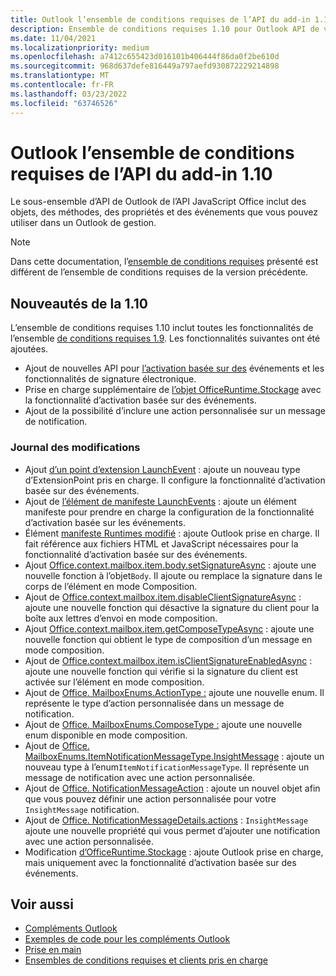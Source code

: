 ```yaml
---
title: Outlook l’ensemble de conditions requises de l’API du add-in 1.10
description: Ensemble de conditions requises 1.10 pour Outlook API de votre application.
ms.date: 11/04/2021
ms.localizationpriority: medium
ms.openlocfilehash: a7412c655423d016101b406444f86da0f2be610d
ms.sourcegitcommit: 968d637defe816449a797aefd930872229214898
ms.translationtype: MT
ms.contentlocale: fr-FR
ms.lasthandoff: 03/23/2022
ms.locfileid: "63746526"
---
```

# <a name="outlook-add-in-api-requirement-set-110"></a>Outlook l’ensemble de conditions requises de l’API du add-in 1.10

Le sous-ensemble d’API de Outlook de l’API JavaScript Office inclut des objets, des méthodes, des propriétés et des événements que vous pouvez utiliser dans un Outlook de gestion.

> [!NOTE]
> Dans cette documentation, l’[ensemble de conditions requises](../../requirement-sets/outlook-api-requirement-sets.md) présenté est différent de l’ensemble de conditions requises de la version précédente.

## <a name="whats-new-in-110"></a>Nouveautés de la 1.10

L’ensemble de conditions requises 1.10 inclut toutes les fonctionnalités de l’ensemble [de conditions requises 1.9](../requirement-set-1.9/outlook-requirement-set-1.9.md). Les fonctionnalités suivantes ont été ajoutées.

- Ajout de nouvelles API pour [l’activation basée sur des](../../../outlook/autolaunch.md) événements et les fonctionnalités de signature électronique.
- Prise en charge supplémentaire de [l’objet OfficeRuntime.Stockage](/javascript/api/office-runtime/officeruntime.storage?view=outlook-js-1.10&preserve-view=true) avec la fonctionnalité d’activation basée sur des événements.
- Ajout de la possibilité d’inclure une action personnalisée sur un message de notification.

### <a name="change-log"></a>Journal des modifications

- Ajout [d’un point d’extension LaunchEvent](../../manifest/extensionpoint.md#launchevent) : ajoute un nouveau type d’ExtensionPoint pris en charge. Il configure la fonctionnalité d’activation basée sur des événements.
- Ajout de [l’élément de manifeste LaunchEvents](../../manifest/launchevents.md) : ajoute un élément manifeste pour prendre en charge la configuration de la fonctionnalité d’activation basée sur les événements.
- Élément [manifeste Runtimes modifié](../../manifest/runtimes.md) : ajoute Outlook prise en charge. Il fait référence aux fichiers HTML et JavaScript nécessaires pour la fonctionnalité d’activation basée sur des événements.
- Ajout [Office.context.mailbox.item.body.setSignatureAsync](/javascript/api/outlook/office.body?view=outlook-js-1.10&preserve-view=true#outlook-office-body-setsignatureasync-member(1)) : ajoute une nouvelle fonction à l’objet`Body`. Il ajoute ou remplace la signature dans le corps de l’élément en mode Composition.
- Ajout de [Office.context.mailbox.item.disableClientSignatureAsync](office.context.mailbox.item.md#methods) : ajoute une nouvelle fonction qui désactive la signature du client pour la boîte aux lettres d’envoi en mode composition.
- Ajout [Office.context.mailbox.item.getComposeTypeAsync](/javascript/api/outlook/office.messagecompose?view=outlook-js-1.10&preserve-view=true#outlook-office-messagecompose-getcomposetypeasync-member(1)) : ajoute une nouvelle fonction qui obtient le type de composition d’un message en mode composition.
- Ajout de [Office.context.mailbox.item.isClientSignatureEnabledAsync](office.context.mailbox.item.md#methods) : ajoute une nouvelle fonction qui vérifie si la signature du client est activée sur l’élément en mode composition.
- Ajout de [Office. MailboxEnums.ActionType :](/javascript/api/outlook/office.mailboxenums.actiontype?view=outlook-js-1.10&preserve-view=true) ajoute une nouvelle enum. Il représente le type d’action personnalisée dans un message de notification.
- Ajout de [Office. MailboxEnums.ComposeType :](/javascript/api/outlook/office.mailboxenums.composetype?view=outlook-js-1.10&preserve-view=true) ajoute une nouvelle enum disponible en mode composition.
- Ajout de [Office. MailboxEnums.ItemNotificationMessageType.InsightMessage](/javascript/api/outlook/office.mailboxenums.itemnotificationmessagetype?view=outlook-js-1.10&preserve-view=true) : ajoute un nouveau type à l’enum`ItemNotificationMessageType`. Il représente un message de notification avec une action personnalisée.
- Ajout de [Office. NotificationMessageAction](/javascript/api/outlook/office.notificationmessageaction?view=outlook-js-1.10&preserve-view=true) : ajoute un nouvel objet afin que vous pouvez définir une action personnalisée pour votre `InsightMessage` notification.
- Ajout de [Office. NotificationMessageDetails.actions](/javascript/api/outlook/office.notificationmessagedetails?view=outlook-js-1.10&preserve-view=true#outlook-office-notificationmessagedetails-actions-member) : `InsightMessage` ajoute une nouvelle propriété qui vous permet d’ajouter une notification avec une action personnalisée.
- Modification [d’OfficeRuntime.Stockage](/javascript/api/office-runtime/officeruntime.storage?view=outlook-js-1.10&preserve-view=true) : ajoute Outlook prise en charge, mais uniquement avec la fonctionnalité d’activation basée sur des événements.

## <a name="see-also"></a>Voir aussi

- [Compléments Outlook](../../../outlook/outlook-add-ins-overview.md)
- [Exemples de code pour les compléments Outlook](https://developer.microsoft.com/outlook/gallery/?filterBy=Outlook,Samples,Add-ins)
- [Prise en main](../../../quickstarts/outlook-quickstart.md)
- [Ensembles de conditions requises et clients pris en charge](../../requirement-sets/outlook-api-requirement-sets.md)
